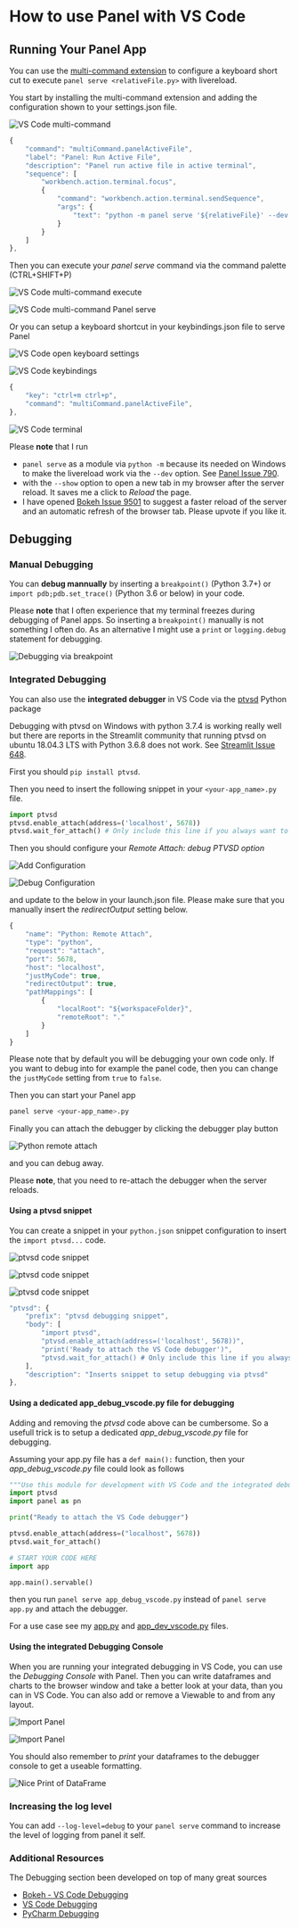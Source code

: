 # How to use Panel with VS Code

## Running Your Panel App

You can use the [multi-command extension](https://marketplace.visualstudio.com/items?itemName=ryuta46.multi-command) to configure a keyboard short cut to execute `panel serve <relativeFile.py>` with livereload.

You start by installing the multi-command extension and adding the configuration shown to your settings.json file.

![VS Code multi-command](_static/images/vscode_multi-command.png)

```typescript
{
    "command": "multiCommand.panelActiveFile",
    "label": "Panel: Run Active File",
    "description": "Panel run active file in active terminal",
    "sequence": [
        "workbench.action.terminal.focus",
        {
            "command": "workbench.action.terminal.sendSequence",
            "args": {
                "text": "python -m panel serve '${relativeFile}' --dev --show\u000D"
            }
        }
    ]
},
```

Then you can execute your *panel serve* command via the command palette (CTRL+SHIFT+P)

![VS Code multi-command execute](_static/images/vscode_multi-command_execute.png)

![VS Code multi-command Panel serve](_static/images/vscode_multi-command_panel_serve.png)

Or you can setup a keyboard shortcut in your keybindings.json file to serve Panel

![VS Code open keyboard settings](_static/images/vscode_open_keyboardshortcuts.png)

![VS Code keybindings](_static/images/vscode_keybindings_json.png)

```typescript
{
    "key": "ctrl+m ctrl+p",
    "command": "multiCommand.panelActiveFile",
},
```

![VS Code terminal](_static/images/vscode_terminal.png)

Please **note** that I run

- `panel serve` as a module via `python -m` because its needed on Windows to make the livereload work via the `--dev` option. See [Panel Issue 790](https://github.com/holoviz/panel/issues/790#issuecomment-556106677).
- with the `--show` option to open a new tab in my browser after the server reload. It saves me a click to *Reload* the page.
- I have opened [Bokeh Issue 9501](https://github.com/bokeh/bokeh/issues/9501) to suggest a faster reload of the server and an automatic refresh of the browser tab. Please upvote if you like it.

## Debugging

### Manual Debugging

You can **debug mannually** by inserting a `breakpoint()` (Python 3.7+) or `import pdb;pdb.set_trace()` (Python 3.6 or below) in your code.

Please **note** that I often experience that my terminal freezes during debugging of Panel apps. So inserting a `breakpoint()` manually is not something I often do. As an alternative I might use a `print` or `logging.debug` statement for debugging.

![Debugging via breakpoint](_static/images/vscode_breakpoint.png)

### Integrated Debugging

You can also use the **integrated debugger** in VS Code via the [ptvsd](https://github.com/microsoft/ptvsd) Python package

Debugging with ptvsd on Windows with python 3.7.4 is working really well but there are reports in the Streamlit community that running ptvsd on ubuntu 18.04.3 LTS with Python 3.6.8 does not work. See [Streamlit Issue 648](https://github.com/streamlit/streamlit/issues/648).

First you should `pip install ptvsd`.

Then you need to insert the following snippet in your `<your-app_name>.py` file.

```python
import ptvsd
ptvsd.enable_attach(address=('localhost', 5678))
ptvsd.wait_for_attach() # Only include this line if you always want to attach the debugger
```

Then you should configure your *Remote Attach: debug PTVSD option*

![Add Configuration](_static/images/vscode_add_configuration.png)

![Debug Configuration](_static/images/vscode_select_debugging_configuration.png)

and update to the below in your launch.json file. Please make sure that you manually insert the *redirectOutput* setting below.

```typescript
{
    "name": "Python: Remote Attach",
    "type": "python",
    "request": "attach",
    "port": 5678,
    "host": "localhost",
    "justMyCode": true,
    "redirectOutput": true,
    "pathMappings": [
        {
            "localRoot": "${workspaceFolder}",
            "remoteRoot": "."
        }
    ]
}
```

Please note that by default you will be debugging your own code only.
If you want to debug into for example the panel code, then you can change the `justMyCode` setting from `true` to `false`.

Then you can start your Panel app

```bash
panel serve <your-app_name>.py
```

Finally you can attach the debugger by clicking the debugger play button

![Python remote attach](_static/images/vscode_python_remote_attach.png)

and you can debug away.

Please **note**, that you need to re-attach the debugger when the server reloads.

#### Using a ptvsd snippet

You can create a snippet in your `python.json` snippet configuration to insert the `import ptvsd...` code.

![ptvsd code snippet](_static/images/vscode_configure_user_snippet.png)

![ptvsd code snippet](_static/images/vscode_configure_user_snippet_python.png)

![ptvsd code snippet](_static/images/vscode_ptvsd_snippet.png)

```typescript
"ptvsd": {
    "prefix": "ptvsd debugging snippet",
    "body": [
        "import ptvsd",
        "ptvsd.enable_attach(address=('localhost', 5678))",
        "print('Ready to attach the VS Code debugger')",
        "ptvsd.wait_for_attach() # Only include this line if you always want to attach the debugger",
    ],
    "description": "Inserts snippet to setup debugging via ptvsd"
},
```

#### Using a dedicated app_debug_vscode.py file for debugging

Adding and removing the *ptvsd* code above can be cumbersome. So a usefull trick is to setup a dedicated *app_debug_vscode.py* file for debugging.

Assuming your app.py file has a `def main():` function, then your *app_debug_vscode.py* file could look as follows

```python
"""Use this module for development with VS Code and the integrated debugger"""
import ptvsd
import panel as pn

print("Ready to attach the VS Code debugger")

ptvsd.enable_attach(address=("localhost", 5678))
ptvsd.wait_for_attach()

# START YOUR CODE HERE
import app

app.main().servable()
```

then you run `panel serve app_debug_vscode.py` instead of `panel serve app.py` and attach the debugger.

For a use case see my [app.py](https://github.com/MarcSkovMadsen/awesome-panel/blob/master/app.py) and [app_dev_vscode.py](https://github.com/MarcSkovMadsen/awesome-panel/blob/master/app_dev_vscode.py) files.

#### Using the integrated Debugging Console

When you are running your integrated debugging in VS Code, you can use the *Debugging Console* with
Panel. Then you can write dataframes and charts to the browser window
and take a better look at your data, than you can in VS Code. You can also add or remove a Viewable to and from any layout.

![Import Panel](_static/images/vscode_debugging_console1.png)

![Import Panel](_static/images/vscode_debugging_console2.png)

You should also remember to *print* your dataframes to the debugger console to get a useable formatting.

![Nice Print of DataFrame](_static/images/vscode_print_nice_dataframe.png)

### Increasing the log level

You can add `--log-level=debug` to your `panel serve` command to increase the level of logging from panel it self.

### Additional Resources

The Debugging section been developed on top of many great sources

- [Bokeh - VS Code Debugging](https://discourse.bokeh.org/t/debugging-recommendations/3934/6)
- [VS Code Debugging](https://code.visualstudio.com/Docs/editor/debugging)
- [PyCharm Debugging](https://discourse.bokeh.org/t/debugging-bokeh-serve-application-using-pycharm/1549/7)
